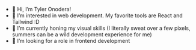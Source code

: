 - 👋 Hi, I’m Tyler Onodera!
- 👀 I’m interested in web development. My favorite tools are React and Tailwind :D
- 🌱 I’m currently honing my visual skills (I literally sweat over a few pixels, summers can be a wild development experience for me)
- 💞️ I’m looking for a role in frontend development

<!---
mynameisonoda/mynameisonoda is a ✨ special ✨ repository because its `README.md` (this file) appears on your GitHub profile.
You can click the Preview link to take a look at your changes.
--->
